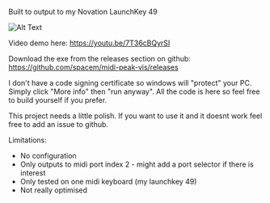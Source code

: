 Built to output to my Novation LaunchKey 49

![Alt Text](https://media.giphy.com/media/JsDf0JVW5bi6dA3zWx/giphy.gif)

Video demo here: https://youtu.be/7T36cBQyrSI

Download the exe from the releases section on github: https://github.com/spacem/midi-peak-vis/releases

I don't have a code signing certificate so windows will "protect" your PC. Simply click "More info" then "run anyway". All the code is here so feel free to build yourself if you prefer.

This project needs a little polish. If you want to use it and it doesnt work feel free to add an issue to github.

Limitations:
* No configuration
* Only outputs to midi port index 2 - might add a port selector if there is interest
* Only tested on one midi keyboard (my launchkey 49)
* Not really optimised

